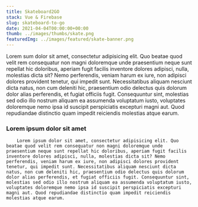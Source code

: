 ```yaml
---
title: Skateboard2GO
stack: Vue & Firebase
slug: skateboard-to-go
date: 2021-04-04T00:00:00+00:00
thumb: ../images/thumbs/skate.png
featuredImg: ../images/featured/skate-banner.png
---
```


Lorem sum dolor sit amet, consectetur adipisicing elit. Quo beatae quod velit rem consequatur non magni doloremque unde praesentium neque sunt repellat hic doloribus, aperiam fugit facilis inventore dolores adipisci, nulla, molestias dicta sit? Nemo perferendis, veniam harum ex iure, non adipisci dolores provident tenetur, qui impedit sunt. Necessitatibus aliquam nesciunt dicta natus, non cum deleniti hic, praesentium odio delectus quis dolorum dolor alias perferendis, et fugiat officiis fugit. Consequuntur sint, molestias sed odio illo nostrum aliquam ea assumenda voluptatum iusto, voluptates doloremque nemo ipsa id suscipit perspiciatis excepturi magni aut. Quod repudiandae distinctio quam impedit reiciendis molestias atque earum.

### Lorem ipsum dolor sit amet

        Lorem ipsum dolor sit amet, consectetur adipisicing elit. Quo beatae quod velit rem consequatur non magni doloremque unde praesentium neque sunt repellat hic doloribus, aperiam fugit facilis inventore dolores adipisci, nulla, molestias dicta sit? Nemo perferendis, veniam harum ex iure, non adipisci dolores provident tenetur, qui impedit sunt. Necessitatibus aliquam nesciunt dicta natus, non cum deleniti hic, praesentium odio delectus quis dolorum dolor alias perferendis, et fugiat officiis fugit. Consequuntur sint, molestias sed odio illo nostrum aliquam ea assumenda voluptatum iusto, voluptates doloremque nemo ipsa id suscipit perspiciatis excepturi magni aut. Quod repudiandae distinctio quam impedit reiciendis molestias atque earum.


